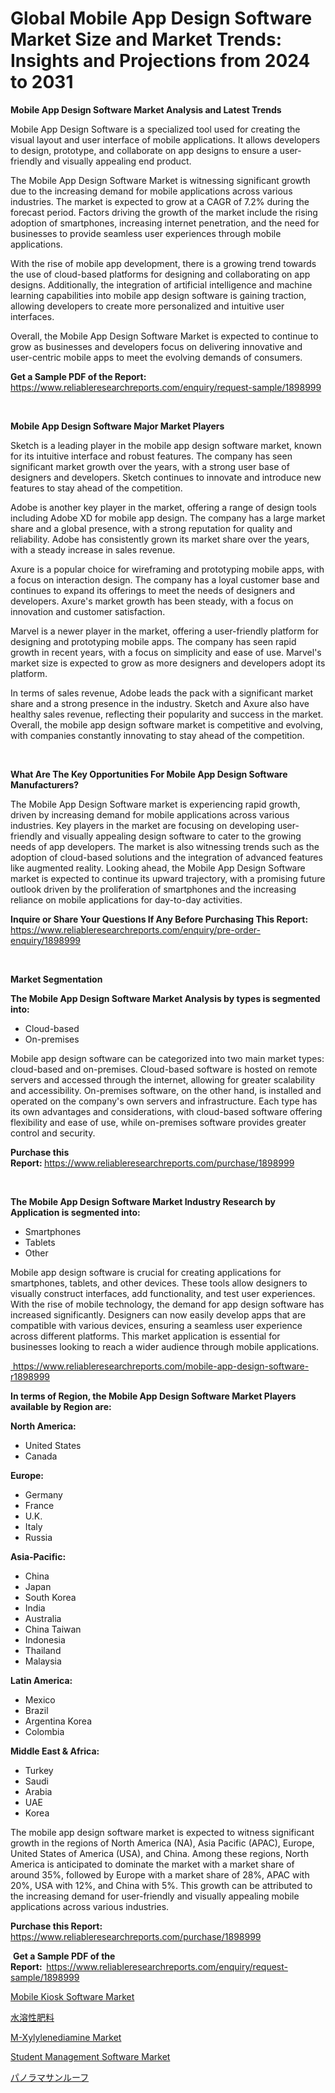 <p><h1>Global Mobile App Design Software Market Size and Market Trends: Insights and Projections from 2024 to 2031</h1></p><p><strong>Mobile App Design Software Market Analysis and Latest Trends</strong></p>
<p><p>Mobile App Design Software is a specialized tool used for creating the visual layout and user interface of mobile applications. It allows developers to design, prototype, and collaborate on app designs to ensure a user-friendly and visually appealing end product.</p><p>The Mobile App Design Software Market is witnessing significant growth due to the increasing demand for mobile applications across various industries. The market is expected to grow at a CAGR of 7.2% during the forecast period. Factors driving the growth of the market include the rising adoption of smartphones, increasing internet penetration, and the need for businesses to provide seamless user experiences through mobile applications.</p><p>With the rise of mobile app development, there is a growing trend towards the use of cloud-based platforms for designing and collaborating on app designs. Additionally, the integration of artificial intelligence and machine learning capabilities into mobile app design software is gaining traction, allowing developers to create more personalized and intuitive user interfaces.</p><p>Overall, the Mobile App Design Software Market is expected to continue to grow as businesses and developers focus on delivering innovative and user-centric mobile apps to meet the evolving demands of consumers.</p></p>
<p><strong>Get a Sample PDF of the Report:&nbsp;</strong> <a href="https://www.reliableresearchreports.com/enquiry/request-sample/1898999">https://www.reliableresearchreports.com/enquiry/request-sample/1898999</a></p>
<p>&nbsp;</p>
<p><strong>Mobile App Design Software Major Market Players</strong></p>
<p><p>Sketch is a leading player in the mobile app design software market, known for its intuitive interface and robust features. The company has seen significant market growth over the years, with a strong user base of designers and developers. Sketch continues to innovate and introduce new features to stay ahead of the competition.</p><p>Adobe is another key player in the market, offering a range of design tools including Adobe XD for mobile app design. The company has a large market share and a global presence, with a strong reputation for quality and reliability. Adobe has consistently grown its market share over the years, with a steady increase in sales revenue.</p><p>Axure is a popular choice for wireframing and prototyping mobile apps, with a focus on interaction design. The company has a loyal customer base and continues to expand its offerings to meet the needs of designers and developers. Axure's market growth has been steady, with a focus on innovation and customer satisfaction.</p><p>Marvel is a newer player in the market, offering a user-friendly platform for designing and prototyping mobile apps. The company has seen rapid growth in recent years, with a focus on simplicity and ease of use. Marvel's market size is expected to grow as more designers and developers adopt its platform.</p><p>In terms of sales revenue, Adobe leads the pack with a significant market share and a strong presence in the industry. Sketch and Axure also have healthy sales revenue, reflecting their popularity and success in the market. Overall, the mobile app design software market is competitive and evolving, with companies constantly innovating to stay ahead of the competition.</p></p>
<p>&nbsp;</p>
<p><strong>What Are The Key Opportunities For Mobile App Design Software Manufacturers?</strong></p>
<p><p>The Mobile App Design Software market is experiencing rapid growth, driven by increasing demand for mobile applications across various industries. Key players in the market are focusing on developing user-friendly and visually appealing design software to cater to the growing needs of app developers. The market is also witnessing trends such as the adoption of cloud-based solutions and the integration of advanced features like augmented reality. Looking ahead, the Mobile App Design Software market is expected to continue its upward trajectory, with a promising future outlook driven by the proliferation of smartphones and the increasing reliance on mobile applications for day-to-day activities.</p></p>
<p><strong>Inquire or Share Your Questions If Any Before Purchasing This Report:</strong> <a href="https://www.reliableresearchreports.com/enquiry/pre-order-enquiry/1898999">https://www.reliableresearchreports.com/enquiry/pre-order-enquiry/1898999</a></p>
<p>&nbsp;</p>
<p><strong>Market Segmentation</strong></p>
<p><strong>The Mobile App Design Software Market Analysis by types is segmented into:</strong></p>
<p><ul><li>Cloud-based</li><li>On-premises</li></ul></p>
<p><p>Mobile app design software can be categorized into two main market types: cloud-based and on-premises. Cloud-based software is hosted on remote servers and accessed through the internet, allowing for greater scalability and accessibility. On-premises software, on the other hand, is installed and operated on the company's own servers and infrastructure. Each type has its own advantages and considerations, with cloud-based software offering flexibility and ease of use, while on-premises software provides greater control and security.</p></p>
<p><strong>Purchase this Report:&nbsp;</strong><a href="https://www.reliableresearchreports.com/purchase/1898999">https://www.reliableresearchreports.com/purchase/1898999</a></p>
<p>&nbsp;</p>
<p><strong>The Mobile App Design Software Market Industry Research by Application is segmented into:</strong></p>
<p><ul><li>Smartphones</li><li>Tablets</li><li>Other</li></ul></p>
<p><p>Mobile app design software is crucial for creating applications for smartphones, tablets, and other devices. These tools allow designers to visually construct interfaces, add functionality, and test user experiences. With the rise of mobile technology, the demand for app design software has increased significantly. Designers can now easily develop apps that are compatible with various devices, ensuring a seamless user experience across different platforms. This market application is essential for businesses looking to reach a wider audience through mobile applications.</p></p>
<p><a href="https://www.reliableresearchreports.com/mobile-app-design-software-r1898999">&nbsp;https://www.reliableresearchreports.com/mobile-app-design-software-r1898999</a></p>
<p><strong>In terms of Region, the Mobile App Design Software Market Players available by Region are:</strong></p>
<p>
    <p> <strong> North America: </strong>
        <ul>
            <li>United States</li>
            <li>Canada</li>
        </ul>
        </p> 
    <p> <strong> Europe: </strong>
        <ul>
            <li>Germany</li>
            <li>France</li>
            <li>U.K.</li>
            <li>Italy</li>
            <li>Russia</li>
        </ul>
        </p> 
    <p> <strong> Asia-Pacific: </strong>
        <ul>
            <li>China</li>
            <li>Japan</li>
            <li>South Korea</li>
            <li>India</li>
            <li>Australia</li>
            <li>China Taiwan</li>
            <li>Indonesia</li>
            <li>Thailand</li>
            <li>Malaysia</li>
        </ul>
        </p> 
    <p> <strong> Latin America: </strong>
        <ul>
            <li>Mexico</li>
            <li>Brazil</li>
            <li>Argentina Korea</li>
            <li>Colombia</li>
        </ul>
        </p> 
    <p> <strong> Middle East & Africa: </strong>
        <ul>
            <li>Turkey</li>
            <li>Saudi</li>
            <li>Arabia</li>
            <li>UAE</li>
            <li>Korea</li>
        </ul>
    </p>
    </p>
<p><p>The mobile app design software market is expected to witness significant growth in the regions of North America (NA), Asia Pacific (APAC), Europe, United States of America (USA), and China. Among these regions, North America is anticipated to dominate the market with a market share of around 35%, followed by Europe with a market share of 28%, APAC with 20%, USA with 12%, and China with 5%. This growth can be attributed to the increasing demand for user-friendly and visually appealing mobile applications across various industries.</p></p>
<p><strong>Purchase this Report: </strong><a href="https://www.reliableresearchreports.com/purchase/1898999">https://www.reliableresearchreports.com/purchase/1898999</a></p>
<p>&nbsp;<strong>Get a Sample PDF of the Report:&nbsp;&nbsp;</strong><a href="https://www.reliableresearchreports.com/enquiry/request-sample/1898999">https://www.reliableresearchreports.com/enquiry/request-sample/1898999</a></p>
<p><strong></strong></p>
<p><p><a href="https://github.com/MaraKoelpin2023/Market-Research-Report-List-1/blob/main/mobile-kiosk-software-market.md">Mobile Kiosk Software Market</a></p><p><a href="https://github.com/KaydenJohns1964/Market-Research-Report-List-1/blob/main/278757559634.md">水溶性肥料</a></p><p><a href="https://issuu.com/reportprime-2/docs/m-xylylenediamine-market-size-2030.pptx">M-Xylylenediamine Market</a></p><p><a href="https://github.com/maudAbbott7/Market-Research-Report-List-1/blob/main/student-management-software-market.md">Student Management Software Market</a></p><p><a href="https://github.com/decker5351/Market-Research-Report-List-1/blob/main/497632359635.md">パノラマサンルーフ</a></p></p>